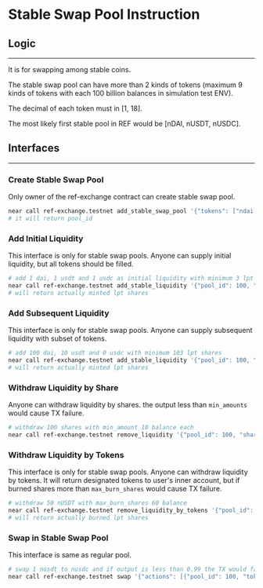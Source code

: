 # Stable Swap Pool Instruction

## Logic
---
It is for swapping among stable coins.  

The stable swap pool can have more than 2 kinds of tokens (maximum 9 kinds of tokens with each 100 billion balances in simulation test ENV).  

The decimal of each token must in [1, 18].  

The most likely first stable pool in REF would be [nDAI, nUSDT, nUSDC].  

## Interfaces
---
### Create Stable Swap Pool
Only owner of the ref-exchange contract can create stable swap pool.
```Bash
near call ref-exchange.testnet add_stable_swap_pool '{"tokens": ["ndai.testnet", "nusdt.testnet", "nusdc.testnet"], "decimals": [18, 6, 6], "fee": 25, "amp_factor": 100000}' --account_id=owner.testnet --amount=1
# it will return pool_id
```

### Add Initial Liquidity
This interface is only for stable swap pools. Anyone can supply initial liquidity, but all tokens should be filled.
```Bash
# add 1 dai, 1 usdt and 1 usdc as initial liquidity with minimum 3 lpt shares
near call ref-exchange.testnet add_stable_liquidity '{"pool_id": 100, "amounts": ["1000000000000000000", "1000000", "1000000"], "min_shares": "3000000000000000000"}' --account_id=owner.testnet --amount=1
# will return actually minted lpt shares
```

### Add Subsequent Liquidity
This interface is only for stable swap pools. Anyone can supply subsequent liquidity with subset of tokens.
```Bash
# add 100 dai, 10 usdt and 0 usdc with minimum 103 lpt shares
near call ref-exchange.testnet add_stable_liquidity '{"pool_id": 100, "amounts": ["100000000000000000000", "10000000", "0"], "min_shares": "103000000000000000000"}' --account_id=user.testnet --amount=1
# will return actually minted lpt shares
```

### Withdraw Liquidity by Share
Anyone can withdraw liquidity by shares. the output less than `min_amounts` would cause TX failure.
```Bash
# withdraw 100 shares with min_amount 10 balance each
near call ref-exchange.testnet remove_liquidity '{"pool_id": 100, "shares": "100000000000000000000", "min_amounts": ["10000000000000000000", "10000000", "10000000"]}' --account_id=user.testnet --amount=0.000000000000000001
```

### Withdraw Liquidity by Tokens
This interface is only for stable swap pools. Anyone can withdraw liquidity by tokens. It will return designated tokens to user's inner account, but if burned shares more than `max_burn_shares` would cause TX failure.
```Bash
# withdraw 50 nUSDT with max_burn_shares 60 balance
near call ref-exchange.testnet remove_liquidity_by_tokens '{"pool_id": 100, "max_burn_shares": "60000000000000000000", "amounts": ["0", "50000000", "0"]}' --account_id=user.testnet --amount=0.000000000000000001
# will return actually burned lpt shares
```

### Swap in Stable Swap Pool
This interface is same as regular pool.
```Bash
# swap 1 nusdt to nusdc and if output is less than 0.99 the TX would failure
near call ref-exchange.testnet swap '{"actions": [{"pool_id": 100, "token_in": "nusdt.testnet", "amount_in": "1000000", "token_out": "nusdc.testnet", "min_amount_out": "990000"}], "referral_id": "referral.testnet"}' --account_id=user.testnet --amount=0.000000000000000001
```
